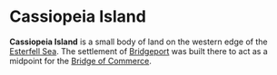 # Cassiopeia Island

**Cassiopeia Island** is a small body of land on the western edge of the [Esterfell Sea](../). The settlement of [Bridgeport](../../../../../societies/esterfell-accord/bridgeport.md) was built there to act as a midpoint for the [Bridge of Commerce](../../../../../societies/esterfell-accord/road-of-commerce.md).
